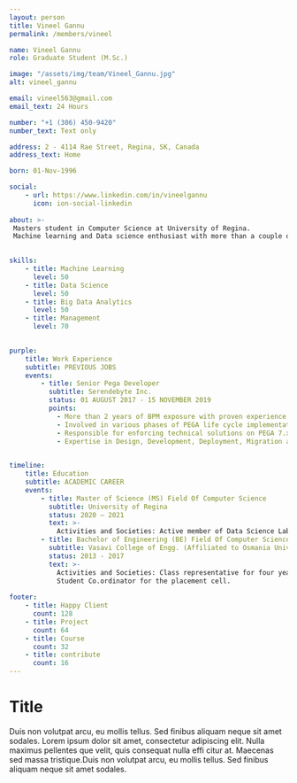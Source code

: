 ```yaml
---
layout: person
title: Vineel Gannu
permalink: /members/vineel

name: Vineel Gannu
role: Graduate Student (M.Sc.)

image: "/assets/img/team/Vineel_Gannu.jpg"
alt: vineel_gannu

email: vineel563@gmail.com
email_text: 24 Hours

number: "+1 (306) 450-9420"
number_text: Text only

address: 2 - 4114 Rae Street, Regina, SK, Canada
address_text: Home

born: 01-Nov-1996

social:
    - url: https://www.linkedin.com/in/vineelgannu
      icon: ion-social-linkedin
      
about: >-
 Masters student in Computer Science at University of Regina.
 Machine learning and Data science enthusiast with more than a couple of years of IT experience and capable of designing and developing software applications by supporting a positive work environment that fosters team performance. 
 

skills:
    - title: Machine Learning
      level: 50
    - title: Data Science
      level: 50
    - title: Big Data Analytics
      level: 50
    - title: Management
      level: 70
      

purple:
    title: Work Experience
    subtitle: PREVIOUS JOBS
    events:
        - title: Senior Pega Developer
          subtitle: Serendebyte Inc.
          status: 01 AUGUST 2017 - 15 NOVEMBER 2019
          points:
            - More than 2 years of BPM exposure with proven experience in analysis, design, development and implementation of Business Process Management applications.
            - Involved in various phases of PEGA life cycle implementation.
            - Responsible for enforcing technical solutions on PEGA 7.x.
            - Expertise in Design, Development, Deployment, Migration and Integration of PegaRULES Process Commander (PRPC).
        

timeline:
    title: Education
    subtitle: ACADEMIC CAREER
    events:
        - title: Master of Science (MS) Field Of Computer Science
          subtitle: University of Regina
          status: 2020 – 2021
          text: >- 
            Activities and Societies: Active member of Data Science Laboratory
        - title: Bachelor of Engineering (BE) Field Of Computer Science
          subtitle: Vasavi College of Engg. (Affiliated to Osmania University)
          status: 2013 - 2017
          text: >-
            Activities and Societies: Class representative for four years, 
            Student Co.ordinator for the placement cell.
            
footer:
    - title: Happy Client
      count: 128
    - title: Project
      count: 64
    - title: Course
      count: 32
    - title: contribute
      count: 16
---
```


# Title
Duis non volutpat arcu, eu mollis tellus. Sed finibus aliquam neque sit amet sodales. 
Lorem ipsum dolor sit amet, consectetur adipiscing elit. Nulla maximus pellentes que velit, 
quis consequat nulla effi citur at. Maecenas sed massa tristique.Duis non volutpat arcu, 
eu mollis tellus. Sed finibus aliquam neque sit amet sodales.

